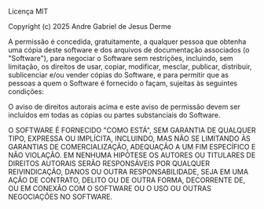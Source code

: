Licença MIT

Copyright (c) 2025 Andre Gabriel de Jesus Derme

A permissão é concedida, gratuitamente, a qualquer pessoa que obtenha uma cópia deste software e dos arquivos de documentação associados (o "Software"),
para negociar o Software sem restrições, incluindo, sem limitação, os direitos de usar, copiar, modificar, mesclar, publicar, 
distribuir, sublicenciar e/ou vender cópias do Software, e para permitir que as pessoas a quem o Software é fornecido o façam,
sujeitas às seguintes condições:

O aviso de direitos autorais acima e este aviso de permissão devem ser incluídos em todas as cópias ou partes substanciais do Software.

O SOFTWARE É FORNECIDO "COMO ESTÁ", SEM GARANTIA DE QUALQUER TIPO, EXPRESSA OU IMPLÍCITA, INCLUINDO,
MAS NÃO SE LIMITANDO ÀS GARANTIAS DE COMERCIALIZAÇÃO, ADEQUAÇÃO A UM FIM ESPECÍFICO E NÃO VIOLAÇÃO. 
EM NENHUMA HIPÓTESE OS AUTORES OU TITULARES DE DIREITOS AUTORAIS SERÃO RESPONSÁVEIS POR QUALQUER REIVINDICAÇÃO, 
DANOS OU OUTRA RESPONSABILIDADE, SEJA EM UMA AÇÃO DE CONTRATO, 
DELITO OU DE OUTRA FORMA, DECORRENTE DE, OU EM CONEXÃO COM O SOFTWARE OU O USO OU OUTRAS NEGOCIAÇÕES NO SOFTWARE.
